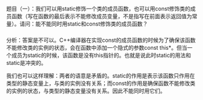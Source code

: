 ###
题目（一）：我们可以用static修饰一个类的成员函数，也可以用const修饰类的成员函数（写在函数的最后表示不能修改成员变量，不是指写在前面表示返回值为常量）。请问：能不能同时用static和const修饰类的成员函数？
#####
分析：答案是不可以。C++编译器在实现const的成员函数的时候为了确保该函数不能修改类的实例的状态，会在函数中添加一个隐式的参数const this*。但当一个成员为static的时候，该函数是没有this指针的。也就是说此时static的用法和static是冲突的。

我们也可以这样理解：两者的语意是矛盾的。static的作用是表示该函数只作用在类型的静态变量上，与类的实例没有关系；而const的作用是确保函数不能修改类的实例的状态，与类型的静态变量没有关系。因此不能同时用它们。
